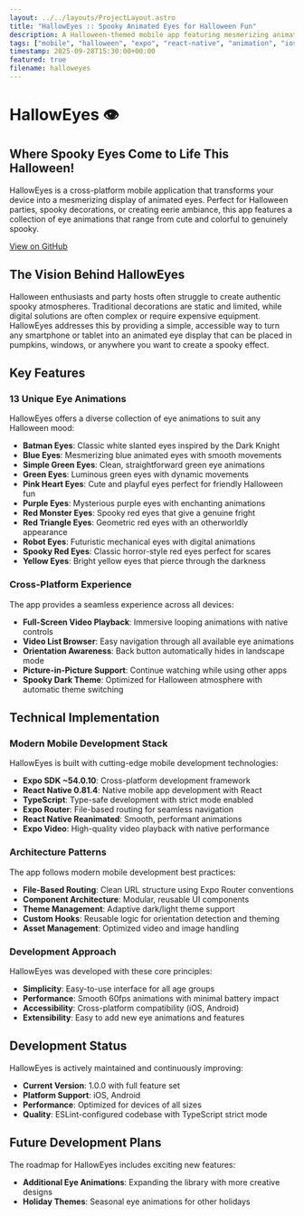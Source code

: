 ```yaml
---
layout: ../../layouts/ProjectLayout.astro
title: "HallowEyes :: Spooky Animated Eyes for Halloween Fun"
description: A Halloween-themed mobile app featuring mesmerizing animated eyes that transform your device into a spooky display perfect for parties and decorations.
tags: ["mobile", "halloween", "expo", "react-native", "animation", "ios", "android"]
timestamp: 2025-09-28T15:30:00+00:00
featured: true
filename: halloweyes
---
```


# HallowEyes 👁️

## Where Spooky Eyes Come to Life This Halloween!

HallowEyes is a cross-platform mobile application that transforms your device into a mesmerizing display of animated eyes. Perfect for Halloween parties, spooky decorations, or creating eerie ambiance, this app features a collection of eye animations that range from cute and colorful to genuinely spooky.

[View on GitHub](https://github.com/jim-at-jibba/halloweyes)

## The Vision Behind HallowEyes

Halloween enthusiasts and party hosts often struggle to create authentic spooky atmospheres. Traditional decorations are static and limited, while digital solutions are often complex or require expensive equipment. HallowEyes addresses this by providing a simple, accessible way to turn any smartphone or tablet into an animated eye display that can be placed in pumpkins, windows, or anywhere you want to create a spooky effect.

## Key Features

### 13 Unique Eye Animations

HallowEyes offers a diverse collection of eye animations to suit any Halloween mood:

- **Batman Eyes**: Classic white slanted eyes inspired by the Dark Knight
- **Blue Eyes**: Mesmerizing blue animated eyes with smooth movements
- **Simple Green Eyes**: Clean, straightforward green eye animations
- **Green Eyes**: Luminous green eyes with dynamic movements
- **Pink Heart Eyes**: Cute and playful eyes perfect for friendly Halloween fun
- **Purple Eyes**: Mysterious purple eyes with enchanting animations
- **Red Monster Eyes**: Spooky red eyes that give a genuine fright
- **Red Triangle Eyes**: Geometric red eyes with an otherworldly appearance
- **Robot Eyes**: Futuristic mechanical eyes with digital animations
- **Spooky Red Eyes**: Classic horror-style red eyes perfect for scares
- **Yellow Eyes**: Bright yellow eyes that pierce through the darkness

### Cross-Platform Experience

The app provides a seamless experience across all devices:

- **Full-Screen Video Playback**: Immersive looping animations with native controls
- **Video List Browser**: Easy navigation through all available eye animations
- **Orientation Awareness**: Back button automatically hides in landscape mode
- **Picture-in-Picture Support**: Continue watching while using other apps
- **Spooky Dark Theme**: Optimized for Halloween atmosphere with automatic theme switching

## Technical Implementation

### Modern Mobile Development Stack

HallowEyes is built with cutting-edge mobile development technologies:

- **Expo SDK ~54.0.10**: Cross-platform development framework
- **React Native 0.81.4**: Native mobile app development with React
- **TypeScript**: Type-safe development with strict mode enabled
- **Expo Router**: File-based routing for seamless navigation
- **React Native Reanimated**: Smooth, performant animations
- **Expo Video**: High-quality video playback with native performance

### Architecture Patterns

The app follows modern mobile development best practices:

- **File-Based Routing**: Clean URL structure using Expo Router conventions
- **Component Architecture**: Modular, reusable UI components
- **Theme Management**: Adaptive dark/light theme support
- **Custom Hooks**: Reusable logic for orientation detection and theming
- **Asset Management**: Optimized video and image handling

### Development Approach

HallowEyes was developed with these core principles:

- **Simplicity**: Easy-to-use interface for all age groups
- **Performance**: Smooth 60fps animations with minimal battery impact
- **Accessibility**: Cross-platform compatibility (iOS, Android)
- **Extensibility**: Easy to add new eye animations and features

## Development Status

HallowEyes is actively maintained and continuously improving:

- **Current Version**: 1.0.0 with full feature set
- **Platform Support**: iOS, Android
- **Performance**: Optimized for devices of all sizes
- **Quality**: ESLint-configured codebase with TypeScript strict mode

## Future Development Plans

The roadmap for HallowEyes includes exciting new features:

- **Additional Eye Animations**: Expanding the library with more creative designs
- **Holiday Themes**: Seasonal eye animations for other holidays


